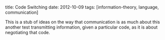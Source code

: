 title: Code Switching
date: 2012-10-09
tags: [information-theory, language, communication]

This is a stub of ideas on the way that communication is as much about this
another test transmitting information, given a particular code, as it is about
negotiating that code.
